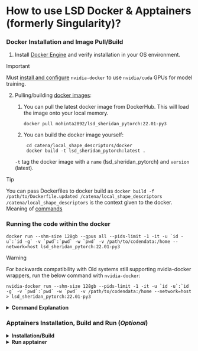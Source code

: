 # How to use LSD Docker & Apptainers (formerly Singularity)?

### Docker Installation and Image Pull/Build
1. Install [Docker Engine](https://docs.docker.com/engine/install/) and verify installation in your OS environment.
> [!IMPORTANT]
> Must [install and configure](https://docs.nvidia.com/datacenter/cloud-native/container-toolkit/latest/install-guide.html) `nvidia-docker` to use `nvidia/cuda` GPUs for model training. 
2. Pulling/building [docker images](https://hub.docker.com/repository/docker/mohinta2892/lsd_sheridan_pytorch/general):
   1. You can pull the latest docker image from DockerHub. This will load the image onto your local memory.

      ```
      docker pull mohinta2892/lsd_sheridan_pytorch:22.01-py3
      ``` 

   2. You can build the docker image yourself:
        ``` 
         cd catena/local_shape_descriptors/docker
         docker build -t lsd_sheridan_pytorch:latest .
        ```
   `-t` tag the docker image with a `name` (lsd_sheridan_pytorch) and `version` (latest).
> [!TIP]
> You can pass Dockerfiles to docker build as ` docker build -f /path/to/Dockerfile.updated /catena/local_shape_descriptors `
> `/catena/local_shape_descriptors` is the context given to the docker. Meaning of [commands](https://docs.docker.com/reference/cli/docker/image/build/)

### Running the code within the docker
```
docker run --shm-size 128gb --gpus all --pids-limit -1 -it -u `id -u`:`id -g` -v `pwd`:`pwd` -w `pwd` -v /path/to/codendata:/home --network=host lsd_sheridan_pytorch:22.01-py3
```
>[!WARNING]
> For backwards compatibility with Old systems still supporting nvidia-docker wrappers, run the below command with `nvidia-docker`:
> ```
> nvidia-docker run --shm-size 128gb --pids-limit -1 -it -u `id -u`:`id -g` -v `pwd`:`pwd` -w `pwd` -v /path/to/codendata:/home --network=host > lsd_sheridan_pytorch:22.01-py3
> ```
<details>
<summary><strong>Command Explanation</strong></summary>

`nvidia-docker run` starts a new container using an NVIDIA Docker image. The additional options specify the container's resources, permissions, and environment:

- `--shm-size 128gb` sets the shared memory size available to the container to 128 gigabytes. This is useful for processes within the container that use shared memory for communication, like some data processing and machine learning tasks.

- `--pids-limit -1` removes any limitation on the number of process IDs (PIDs) that can be created within the container. This is useful for applications that spawn many processes.

- `-it` runs the container in interactive mode with a terminal attached, allowing you to interact with the command line inside the container.

- `-u \`id -u\`:\`id -g\`` sets the user ID and group ID inside the container to match the current user's UID and GID, promoting security by not running processes as the root user inside the container.

- `-v \`pwd\`:\`pwd\`` mounts the current working directory (`pwd` returns the present working directory's path) on the host machine to the same path inside the container, ensuring files and data are synchronised between the host and the container.

- `-w \`pwd\`` sets the working directory inside the container to match the host's current working directory, meaning when you start the container, it will execute commands from this directory.

- `-v /path/to/codendata:/home` mounts the host directory `/path/to/codendata` to `/home` inside the container, allowing the container to access and store data in this directory.

- `--network=host` configures the container to use the host's network stack, meaning the container shares the host's IP address and port namespace. This is useful for network-intensive applications or when the container needs to listen on the host's network interfaces directly.

- `lsd_sheridan_pytorch:22.01-py3` specifies the Docker image to use for the container. In this case, it's using the `latest` version of an image named `lsd_sheridan_pytorch:22.01-py3`.
</details>

### Apptainers Installation, Build and Run (*Optional*)
<details close> 
<summary><strong>Installation/Build</strong></summary>
<br>
1. Install <a href="https://apptainer.org/docs/admin/1.0/installation.html#">Apptainer</a> and verify in your OS environment.<br>
2. Build the apptainer:<br>
<code>sudo apptainer build lsd_sheridan_pytorch_2201py3.sif docker://mohinta2892/lsd_sheridan_pytorch:22.01-py3</code><br>
Customize your build (e.g., writable sandbox) by following instructions <a href="https://apptainer.org/docs/user/1.0/build_a_container.html">here</a>.<br>
<blockquote style="color: red;">
  <strong>WARNING:</strong> Apptainer has not been extensively tested yet across High-Performance-Computing environments. Hence, there may be issues.
</blockquote>
</details>

<details close> 
<summary><strong>Run apptainer</strong></summary>
<br>

```
apptainer run  --nv --bind /path/to/codendata:/home apptainer_image/lsd_sheridan_pytorch_2201py3.sif
```
</details>
